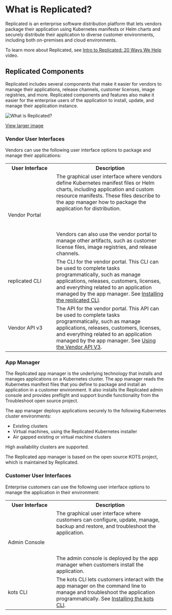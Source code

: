 # What is Replicated?

Replicated is an enterprise software distribution platform that lets vendors package their application using Kubernetes manifests or Helm charts and securely distribute their application to diverse customer environments, including both on-premises and cloud environments.

To learn more about Replicated, see [Intro to Replicated: 20 Ways We Help](https://www.youtube.com/watch?v=2eOh7CofY3Q&t=779s) video.

## Replicated Components

Replicated includes several components that make it easier for vendors to manage their
applications, release channels, customer licenses, image
registries, and more. Replicated components and features also make it easier for the enterprise
users of the application to install, update, and manage their application instance.

![What is Replicated?](/images/what-is-replicated.png)

[View larger image](/images/what-is-replicated.png)

### Vendor User Interfaces

Vendors can use the following user interface options to package and manage their applications:

<table>
  <tr>
    <th width="30%">User Interface</th>
    <th width="70%">Description</th>
  </tr>
  <tr>
    <td>Vendor Portal</td>
    <td>The graphical user interface where vendors
    define Kubernetes manifest files or Helm charts, including application and custom resource
    manifests. These files describe to the app manager how to
    package the application for distribution. <br></br><br></br>Vendors can also use the vendor portal
    to manage other artifacts, such as customer license files, image registries, and
    release channels.</td>
  </tr>
  <tr>
    <td>replicated CLI</td>
    <td>The CLI for the vendor portal. This CLI can be used to complete tasks programmatically, such as manage applications, releases, customers, licenses, and everything related to an application managed by the app manager. See <a href="reference/replicated-cli-installing">Installing the replicated CLI</a>.</td>
  </tr>
  <tr>
    <td>Vendor API v3</td>
    <td>The API for the vendor portal. This API can be used to complete tasks programmatically, such as manage applications, releases, customers, licenses, and everything related to an application managed by the app manager. See <a href="reference/vendor-api-using">Using the Vendor API V3</a>.</td>
  </tr>
</table>

### App Manager

The Replicated app manager is the underlying technology that installs and manages applications on a Kubernetes cluster. The app manager reads the Kubernetes manifest files that you define to package and install an application in a customer environment. It also installs the Replicated admin console and provides preflight and support bundle functionality from the Troubleshoot open source project.

The app manager deploys applications securely to the following Kubernetes cluster environments:

- Existing clusters
- Virtual machines, using the Replicated Kubernetes installer
- Air gapped existing or virtual machine clusters

High availability clusters are supported.

The Replicated app manager is based on the open source KOTS project, which is maintained by Replicated.


### Customer User Interfaces

Enterprise customers can use the following user interface options to manage the application in their environment:

<table>
  <tr>
    <th width="30%">User Interface</th>
    <th width="70%">Description</th>
  </tr>
  <tr>
    <td>Admin Console</td>
    <td>The graphical user interface where customers can configure, update, manage, backup and restore, and troubleshoot
    the application. <br></br><br></br>The admin console is deployed by the app manager
    when customers install the application.</td>
  </tr>
  <tr>
    <td>kots CLI</td>
    <td>The kots CLI lets customers interact with the app manager on the command line to manage and troubleshoot the application programmatically. See <a href="reference/kots-cli-getting-started">Installing the kots CLI</a>.</td>
  </tr>
</table>
